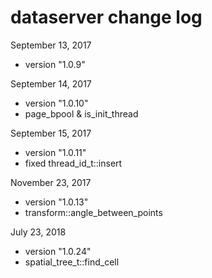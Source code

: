# dataserver change log

September 13, 2017

- version "1.0.9"

September 14, 2017

- version "1.0.10"
- page_bpool & is_init_thread

September 15, 2017

- version "1.0.11"
- fixed thread_id_t::insert

November 23, 2017

- version "1.0.13"
- transform::angle_between_points

July 23, 2018

- version "1.0.24"
- spatial_tree_t::find_cell
